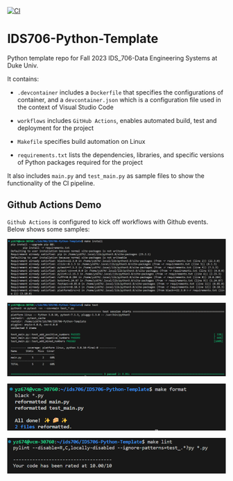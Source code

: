[![CI](https://github.com/yuchenz427/IDS706-Python-Template/actions/workflows/cicd.yml/badge.svg)](https://github.com/yuchenz427/IDS706-Python-Template/actions/workflows/cicd.yml)
# IDS706-Python-Template

Python template repo for Fall 2023 IDS_706-Data Engineering Systems at Duke Univ. 

It contains:

- ``.devcontainer`` includes a `Dockerfile` that specifies the configurations of container, and a `devcontainer.json` which is a configuration file used in the context of Visual Studio Code

- ``workflows`` includes `GitHub Actions`, enables automated build, test and deployment for the project

- ``Makefile`` specifies build automation on Linux

- ``requirements.txt`` lists the dependencies, libraries, and specific versions of Python packages required for the project

It also includes ``main.py`` and ``test_main.py`` as sample files to show the functionality of the CI pipeline.

## Github Actions Demo

`Github Actions` is configured to kick off workflows with Github events. Below shows some samples:

![img](./demo_img/demo_make_install.png)

![img](./demo_img/demo_make_test.png)

![img](./demo_img/demo_make_format.png)

![img](./demo_img/demo_make_lint.png)